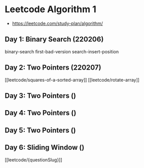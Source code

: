 # Leetcode Algorithm 1
- https://leetcode.com/study-plan/algorithm/

## Day 1: Binary Search (220206)
binary-search
first-bad-version
search-insert-position

## Day 2: Two Pointers (220207)
[[leetcode/squares-of-a-sorted-array]]
[[leetcode/rotate-array]]

## Day 3: Two Pointers ()

## Day 4: Two Pointers ()

## Day 5: Two Pointers ()

## Day 6: Sliding Window ()


[[leetcode/{questionSlug}]]